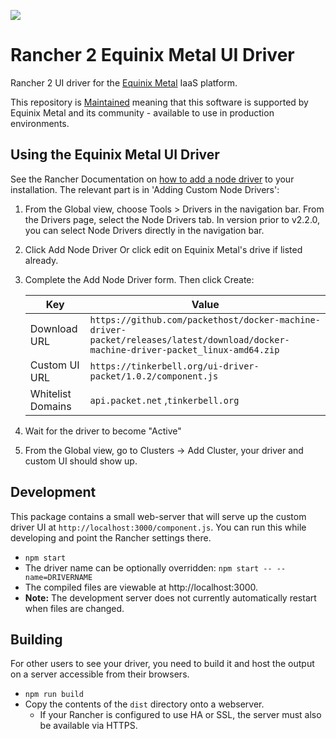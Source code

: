 ![](https://img.shields.io/badge/Stability-Maintained-green.svg)

# Rancher 2 Equinix Metal UI Driver

Rancher 2 UI driver for the [Equinix Metal](https://metal.equinix.com) IaaS platform.

This repository is [Maintained](https://github.com/packethost/standards/blob/master/maintained-statement.md) meaning that this software is supported by Equinix Metal and its community - available to use in production environments.

## Using the Equinix Metal UI Driver

See the Rancher Documentation on [how to add a node driver](https://rancher.com/docs/rancher/v2.x/en/admin-settings/drivers/node-drivers/) to your installation. The relevant part is in 'Adding Custom Node Drivers':

1. From the Global view, choose Tools > Drivers in the navigation bar. From the Drivers page, select the Node Drivers tab. In version prior to v2.2.0, you can select Node Drivers directly in the navigation bar.
1. Click Add Node Driver Or click edit on Equinix Metal's drive if listed already.
1. Complete the Add Node Driver form. Then click Create:

    | Key               | Value |
    | ----------------- | ----- |
    | Download URL      | `https://github.com/packethost/docker-machine-driver-packet/releases/latest/download/docker-machine-driver-packet_linux-amd64.zip` |
    | Custom UI URL     | `https://tinkerbell.org/ui-driver-packet/1.0.2/component.js` |
    | Whitelist Domains | `api.packet.net` ,`tinkerbell.org` |

1. Wait for the driver to become "Active"
1. From the Global view, go to Clusters -> Add Cluster, your driver and custom UI should show up.

## Development

This package contains a small web-server that will serve up the custom driver UI at `http://localhost:3000/component.js`. You can run this while developing and point the Rancher settings there.
* `npm start`
* The driver name can be optionally overridden: `npm start -- --name=DRIVERNAME`
* The compiled files are viewable at http://localhost:3000.
* **Note:** The development server does not currently automatically restart when files are changed.

## Building

For other users to see your driver, you need to build it and host the output on a server accessible from their browsers.

* `npm run build`
* Copy the contents of the `dist` directory onto a webserver.
  * If your Rancher is configured to use HA or SSL, the server must also be available via HTTPS.
